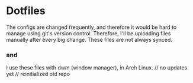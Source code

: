 # Dotfiles
The configs are changed frequently, and therefore it would be hard to manage using git's version control.
Therefore, I'll be uploading files manually after every big change.
These files are not always synced.

### and 
I use these files with dwm (window manager), in Arch Linux. // no updates yet // reinitialized old repo
